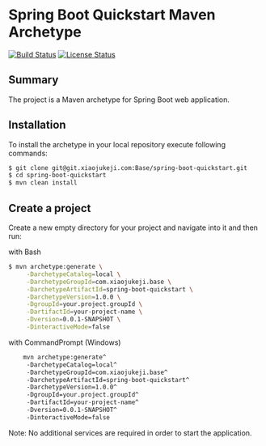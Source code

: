 Spring Boot Quickstart Maven Archetype
=========================================

[![Build Status](https://travis-ci.org/suzel/spring-boot-quickstart-archetype.svg?branch=master)](https://git.xiaojukeji.com/Base/spring-boot-quickstart)
[![License Status](https://img.shields.io/badge/license-MIT-blue.svg)](https://git.xiaojukeji.com/Base/spring-boot-quickstart/blob/master/LICENSE)

Summary
-------
The project is a Maven archetype for Spring Boot web application.

Installation
------------

To install the archetype in your local repository execute following commands:

```sh
$ git clone git@git.xiaojukeji.com:Base/spring-boot-quickstart.git
$ cd spring-boot-quickstart
$ mvn clean install
```

Create a project
-----------------

Create a new empty directory for your project and navigate into it and then run:

with Bash

```sh
$ mvn archetype:generate \
     -DarchetypeCatalog=local \
     -DarchetypeGroupId=com.xiaojukeji.base \
     -DarchetypeArtifactId=spring-boot-quickstart \
     -DarchetypeVersion=1.0.0 \
     -DgroupId=your.project.groupId \
     -DartifactId=your-project-name \
     -Dversion=0.0.1-SNAPSHOT \
     -DinteractiveMode=false
```

with CommandPrompt (Windows)

```sh
    mvn archetype:generate^
     -DarchetypeCatalog=local^
     -DarchetypeGroupId=com.xiaojukeji.base^
     -DarchetypeArtifactId=spring-boot-quickstart^
     -DarchetypeVersion=1.0.0^
     -DgroupId=your.project.groupId^
     -DartifactId=your-project-name^
     -Dversion=0.0.1-SNAPSHOT^
     -DinteractiveMode=false
```

Note: No additional services are required in order to start the application.
